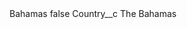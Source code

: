 <?xml version="1.0" encoding="UTF-8"?>
<CustomMetadata xmlns="http://soap.sforce.com/2006/04/metadata" xmlns:xsi="http://www.w3.org/2001/XMLSchema-instance" xmlns:xsd="http://www.w3.org/2001/XMLSchema">
    <label>Bahamas</label>
    <protected>false</protected>
    <values>
        <field>Country__c</field>
        <value xsi:type="xsd:string">The Bahamas</value>
    </values>
</CustomMetadata>
